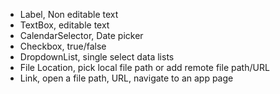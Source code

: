 <ul>
    <li>Label, Non editable text</li>
    <li>TextBox, editable text</li>
    <li>CalendarSelector, Date picker</li>
    <li>Checkbox, true/false</li>
    <li>DropdownList, single select data lists</li>
    <li>File Location, pick local file path or add remote file path/URL</li>
    <li>Link, open a file path, URL, navigate to an app page</li>
</ul>
